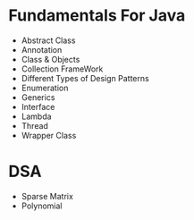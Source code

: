 # Fundamentals For Java

- Abstract Class
- Annotation
- Class & Objects
- Collection FrameWork
- Different Types of Design Patterns
- Enumeration
- Generics
- Interface
- Lambda
- Thread
- Wrapper Class

# DSA 

- Sparse Matrix
- Polynomial